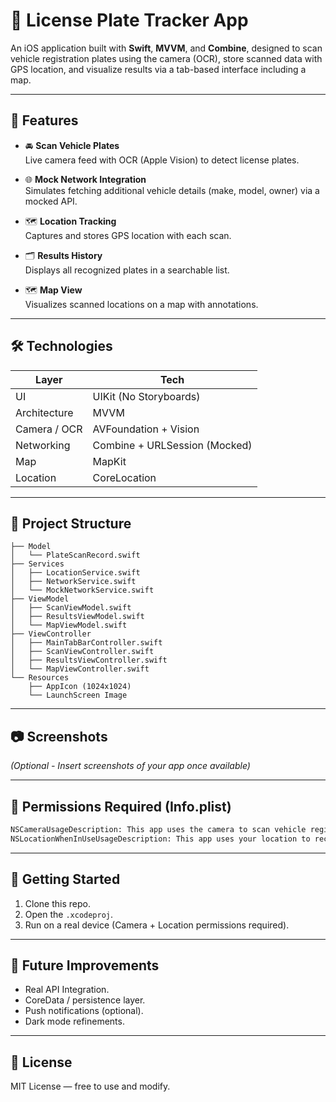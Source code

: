 
# 🚗 License Plate Tracker App

An iOS application built with **Swift**, **MVVM**, and **Combine**, designed to scan vehicle registration plates using the camera (OCR), store scanned data with GPS location, and visualize results via a tab-based interface including a map.

---

## 📱 Features

- 🚘 **Scan Vehicle Plates**  
  Live camera feed with OCR (Apple Vision) to detect license plates.

- 🌐 **Mock Network Integration**  
  Simulates fetching additional vehicle details (make, model, owner) via a mocked API.

- 🗺 **Location Tracking**  
  Captures and stores GPS location with each scan.

- 🗂 **Results History**  
  Displays all recognized plates in a searchable list.

- 🗺 **Map View**  
  Visualizes scanned locations on a map with annotations.

---

## 🛠 Technologies

| Layer        | Tech          |
|--------------|---------------|
| UI           | UIKit (No Storyboards) |
| Architecture | MVVM           |
| Camera / OCR | AVFoundation + Vision |
| Networking   | Combine + URLSession (Mocked) |
| Map          | MapKit         |
| Location     | CoreLocation   |

---

## 📂 Project Structure

```
├── Model
│   └── PlateScanRecord.swift
├── Services
│   ├── LocationService.swift
│   ├── NetworkService.swift
│   └── MockNetworkService.swift
├── ViewModel
│   ├── ScanViewModel.swift
│   ├── ResultsViewModel.swift
│   └── MapViewModel.swift
├── ViewController
│   ├── MainTabBarController.swift
│   ├── ScanViewController.swift
│   ├── ResultsViewController.swift
│   └── MapViewController.swift
└── Resources
    ├── AppIcon (1024x1024)
    └── LaunchScreen Image
```

---

## 📷 Screenshots  
*(Optional - Insert screenshots of your app once available)*

---

## 🔑 Permissions Required (Info.plist)

```xml
NSCameraUsageDescription: This app uses the camera to scan vehicle registration plates.
NSLocationWhenInUseUsageDescription: This app uses your location to record where plates were scanned.
```

---

## 🚀 Getting Started

1. Clone this repo.
2. Open the `.xcodeproj`.
3. Run on a real device (Camera + Location permissions required).

---

## 🧪 Future Improvements
- Real API Integration.
- CoreData / persistence layer.
- Push notifications (optional).
- Dark mode refinements.

---

## 📄 License
MIT License — free to use and modify.
